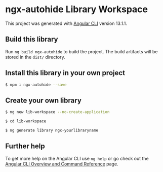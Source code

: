 # ngx-autohide Library Workspace

This project was generated with [Angular CLI](https://github.com/angular/angular-cli) version 13.1.1.

## Build this library

Run `ng build ngx-autohide` to build the project. The build artifacts will be stored in the `dist/` directory.

## Install this library in your own project
```bash
$ npm i ngx-autohide --save
```

## Create your own library
```bash
$ ng new lib-workspace --no-create-application
```
```bash
$ cd lib-workspace 
```
```bash
$ ng generate library ngx-yourlibraryname
```

## Further help

To get more help on the Angular CLI use `ng help` or go check out the [Angular CLI Overview and Command Reference](https://angular.io/cli) page.
